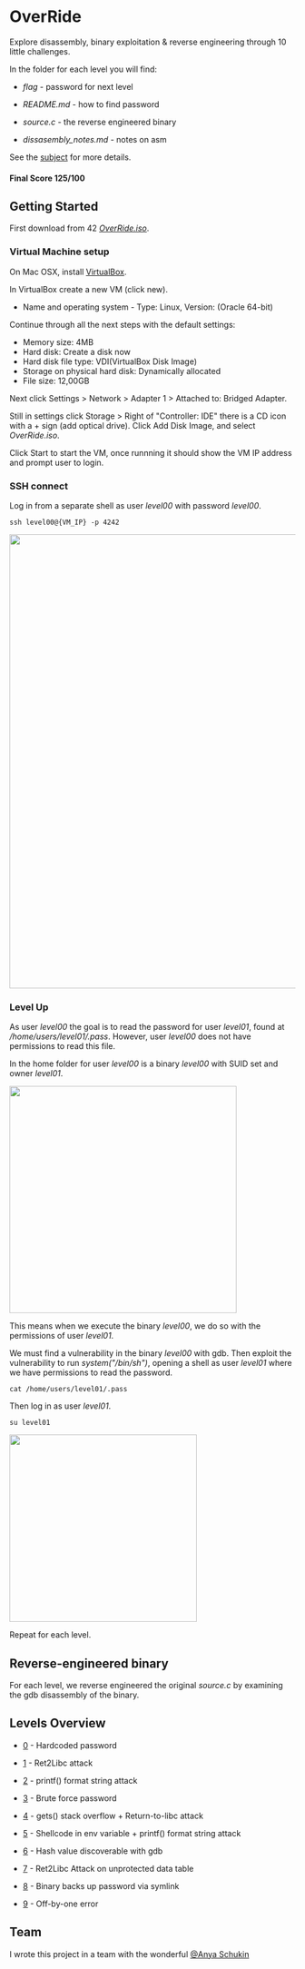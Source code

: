 # OverRide

Explore disassembly, binary exploitation & reverse engineering through 10 little challenges.

In the folder for each level you will find:

* *flag* - password for next level

* *README.md* - how to find password

* *source.c* - the reverse engineered binary

* *dissasembly_notes.md* - notes on asm 

See the [subject](https://github.com/dfinnis/OverRide/blob/main/subject.pdf) for more details.


#### Final Score 125/100


## Getting Started

First download from 42 [*OverRide.iso*](https://projects.intra.42.fr/uploads/document/document/2096/OverRide.iso).

### Virtual Machine setup

On Mac OSX, install [VirtualBox](https://www.virtualbox.org/).

In VirtualBox create a new VM (click new).

* Name and operating system - Type: Linux, Version: (Oracle 64-bit)

Continue through all the next steps with the default settings:

* Memory size: 4MB
* Hard disk: Create a disk now
* Hard disk file type: VDI(VirtualBox Disk Image)
* Storage on physical hard disk: Dynamically allocated
* File size: 12,00GB

Next click Settings > Network > Adapter 1 > Attached to: Bridged Adapter.

Still in settings click Storage > Right of "Controller: IDE" there is a CD icon with a + sign (add optical drive).
Click Add Disk Image, and select *OverRide.iso*.

Click Start to start the VM, once runnning it should show the VM IP address and prompt user to login.

### SSH connect

Log in from a separate shell as user *level00* with password *level00*.

```ssh level00@{VM_IP} -p 4242```

<img src="https://github.com/dfinnis/OverRide/blob/main/img/ssh.png" width="800">

### Level Up

As user *level00* the goal is to read the password for user *level01*, found at */home/users/level01/.pass*. However, user *level00* does not have permissions to read this file.

In the home folder for user *level00* is a binary *level00* with SUID set and owner *level01*.

<img src="https://github.com/dfinnis/OverRide/blob/main/img/suid.png" width="400">

This means when we execute the binary *level00*, we do so with the permissions of user *level01*.

We must find a vulnerability in the binary *level00* with gdb. Then exploit the vulnerability to run *system("/bin/sh")*, opening a shell as user *level01* where we have permissions to read the password.

```cat /home/users/level01/.pass```

Then log in as user *level01*.

```su level01```

<img src="https://github.com/dfinnis/OverRide/blob/main/img/su.png" width="330">

Repeat for each level.


## Reverse-engineered binary

For each level, we reverse engineered the original *source.c* by examining the gdb disassembly of the binary.


## Levels Overview

* [0](https://github.com/dfinnis/OverRide/tree/main/level00) - Hardcoded password

* [1](https://github.com/dfinnis/OverRide/tree/main/level01) - Ret2Libc attack

* [2](https://github.com/dfinnis/OverRide/tree/main/level02) - printf() format string attack

* [3](https://github.com/dfinnis/OverRide/tree/main/level03) - Brute force password

* [4](https://github.com/dfinnis/OverRide/tree/main/level04) - gets() stack overflow + Return-to-libc attack

* [5](https://github.com/dfinnis/OverRide/tree/main/level05) - Shellcode in env variable + printf() format string attack

* [6](https://github.com/dfinnis/OverRide/tree/main/level06) - Hash value discoverable with gdb

* [7](https://github.com/dfinnis/OverRide/tree/main/level07) - Ret2Libc Attack on unprotected data table

* [8](https://github.com/dfinnis/OverRide/tree/main/level08) - Binary backs up password via symlink

* [9](https://github.com/dfinnis/OverRide/tree/main/level09) - Off-by-one error


## Team

I wrote this project in a team with the wonderful [@Anya Schukin](https://github.com/anyashuka)

